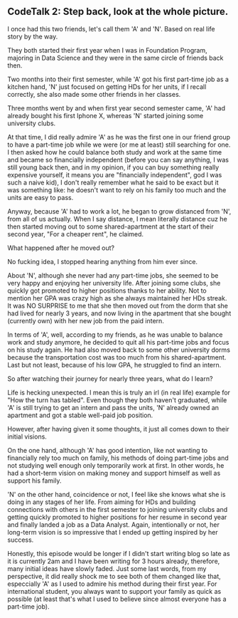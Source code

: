 ## CodeTalk 2: Step back, look at the whole picture.

I once had this two friends, let's call them 'A' and 'N'. Based on real life story by the way.

They both started their first year when I was in Foundation Program, majoring in Data Science and
they were in the same circle of friends back then. 

Two months into their first semester, while 'A' got his first part-time job as a kitchen hand, 'N' 
just focused on getting HDs for her units, if I recall correctly, she also made some other friends 
in her classes. 

Three months went by and when first year second semester came, 'A' had already bought his first Iphone X, 
whereas 'N' started joining some university clubs. 

At that time, I did really admire 'A' as he was the first one in our friend group to have a part-time 
job while we were (or me at least) still searching for one. I then asked how he could balance both 
study and work at the same time and became so financially independent (before you can say anything, I 
was still young back then, and in my opinion, if you can buy something really expensive yourself, 
it means you are "financially independent", god I was such a naive kid), I don't really remember what 
he said to be exact but it was something like: he doesn't want to rely on his family too much and the 
units are easy to pass.

Anyway, because 'A' had to work a lot, he began to grow distanced from 'N', from all of us actually. 
When I say distance, I mean literally distance cuz he then started moving out to some 
shared-apartment at the start of their second year, "For a cheaper rent", he claimed.

What happened after he moved out?

No fucking idea, I stopped hearing anything from him ever since. 

About 'N', although she never had any part-time jobs, she seemed to be very happy and enjoying her university life. After joining some clubs, she
quickly got promoted to higher positions thanks to her ability. Not to mention her GPA was crazy high 
as she always maintained her HDs streak. It was NO SURPRISE to me that she then moved out from the dorm that she had lived for nearly 3 years,
and now living in the apartment that she bought (currently own) with her new job from the paid intern. 

In terms of 'A', well, according to my friends, as he was unable to balance work and study anymore, he 
decided to quit all his part-time jobs and focus on his study again. He had also moved back to some other 
university dorms because the transportation cost was too much from his shared-apartment. Last but not 
least, because of his low GPA, he struggled to find an intern. 

So after watching their journey for nearly three years, what do I learn?

Life is hecking unexpected. I mean this is truly an irl (in real life) example for "How the turn has tabled".
Even though they both haven't graduated, while 'A' is still trying to get an intern and pass the units, 'N' already
owned an apartment and got a stable well-paid job position.

However, after having given it some thoughts, it just all comes down to their initial visions. 

On the one hand, although 'A' has good intention, like not wanting to financially rely too much on family, his methods of doing part-time
jobs and not studying well enough only temporarily work at first. In other words, he had a short-term vision on making money and support himself as well as
support his family.

'N' on the other hand, coincidence or not, I feel like she knows what she is doing in any stages of her life. From aiming for HDs and building 
connections with others in the first semester to joining university clubs and getting quickly promoted to higher positions for her resume in
second year and finally landed a job as a Data Analyst. Again, intentionally or not, her long-term vision is so impressive that I ended up getting 
inspired by her success.

Honestly, this episode would be longer if I didn't start writing blog so late as it is currently 2am and I have been writing for 3 hours already, therefore, many initial ideas have slowly faded. Just some last words, from my perspective, it did really shock me to see both of them changed 
like that, especcially 'A' as I used to admire his method during their first year. For international student, you always want to support 
your family as quick as possible (at least that's what I used to believe since almost everyone has a part-time job).
